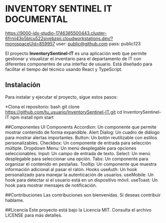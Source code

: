 # INVENTORY SENTINEL IT DOCUMENTAL 

https://9000-idx-studio-1746385500443.cluster-6frnii43o5blcu522sivebzpii.cloudworkstations.dev/?monospaceUid=859957
user: public@github.com
pass: public123

El proyecto **InventorySentinel-IT** es una aplicación web que permite gestionar y visualizar el inventario para el departamento de IT con diferentes componentes de una interfaz de usuario. Está diseñado para facilitar el tiempo del técnico usando React y TypeScript.

## Instalación

Para instalar y ejecutar el proyecto, sigue estos pasos:

*Clona el repositorio:
 bash
   git clone https://github.com/tu_usuario/InventorySentinel-IT.git
   cd InventorySentinel-IT
   npm install
   npm start

##Componentes
UI Components
  Accordion: Un componente que permite mostrar contenido de forma expandible.
  Alert Dialog: Un cuadro de diálogo para mostrar alertas importantes.
  Button: Un botón reutilizable con estilos personalizables.
  Checkbox: Un componente de entrada para selección múltiple.
  Dropdown Menu: Un menú desplegable para opciones seleccionables.
  Input: Un campo de entrada de texto.
  Select: Un menú desplegable para seleccionar una opción.
  Tabs: Un componente para organizar el contenido en pestañas.
  Tooltip: Un componente que muestra información adicional al pasar el ratón.
  Hooks
  useAuth: Un hook personalizado para manejar la autenticación de usuarios.
  useMobile: Un hook para detectar si el usuario está en un dispositivo móvil.
  useToast: Un hook para mostrar mensajes de notificación.
  
##Contribuciones
Las contribuciones son bienvenidas. Si deseas contribuir hablame. 

##Licencia
Este proyecto está bajo la Licencia MIT. Consulta el archivo LICENSE para más detalles.
